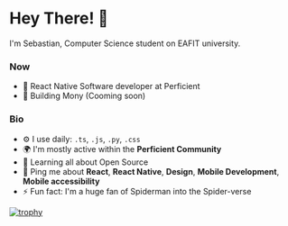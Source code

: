 # Hey There! 👋

I'm Sebastian, Computer Science student on EAFIT university. 

### Now

- 🏢 React Native Software developer at Perficient
- 📱 Building Mony (Cooming soon)

### Bio
- ⚙️ I use daily: `.ts`, `.js`, `.py`, `.css`
- 🌍 I'm mostly active within the **Perficient Community**
- 🌱 Learning all about Open Source
- 💬 Ping me about **React**, **React Native**, **Design**, **Mobile Development**, **Mobile accessibility**
- ⚡️ Fun fact: I'm a huge fan of Spiderman into the Spider-verse

[![trophy](https://github-profile-trophy.vercel.app/?username=sebasbeleno&rank=-C,-B)](https://github.com/ryo-ma/github-profile-trophy)
